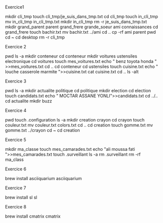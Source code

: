 Exercice1

mkdir cli_tmp
touch cli_tmp/je_suis_dans_tmp.txt
cd cli_tmp 
touch in_cli_tmp
mv in_cli_tmp in_cli_tmp.txt
mkdir in_cli_tmp
 rm -r je_suis_dans_tmp.txt
 mkdir grand_parent parent grand_frere grande_soeur ami connaissances
cd grand_frere 
touch bachir.txt
mv bachir.txt ../ami 
 cd .. 
cp -rf ami parent 
 pwd
 cd ~
cd desktop
rm -r cli_tmp


Exercice 2

pwd 
ls -a 
mkdir conteneur
cd conteneur
mkdir voitures ustensiles electronique
cd voitures
touch mes_voitures.txt
echo " benz toyota honda " >>mes_voitures.txt
cd ..
cd conteneur
cd ustensiles
touch cuisine.txt
echo " louche casserole marmite ">>cuisine.txt
cat cuisine.txt
cd ..
ls -alt

Exercice 3

pwd
ls -a
mkdir  actualite politique
cd politique
mkdir election
cd election 
touch candidats.txt
echo " MOCTAR ASSANE YONLI">>candidats.txt 
cd ../..
cd actualite 
mkdir buzz


Exercice 4

pwd
touch .configuration
ls -a
mkdir creation crayon
cd crayon 
touch couleur.txt
mv couleur.txt colors.txt
cd ..
cd creation 
touch gomme.txt
mv gomme.txt ../crayon 
cd ~
cd creation


Exercice 5

mkdir ma_classe 
touch mes_camarades.txt
echo "ali moussa fati ">>mes_camarades.txt 
touch .surveillant 
ls -a
rm .surveillant 
rm -rf ma_class
  

Exercice 6


brew install asciiquarium
asciiquarium


Exercice 7

brew install sl 
sl

Exercice 8

brew install cmatrix
cmatrix








